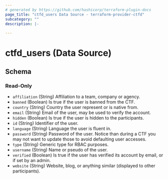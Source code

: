 ```yaml
---
# generated by https://github.com/hashicorp/terraform-plugin-docs
page_title: "ctfd_users Data Source - terraform-provider-ctfd"
subcategory: ""
description: |-
  
---
```


# ctfd_users (Data Source)





<!-- schema generated by tfplugindocs -->
## Schema

### Read-Only

- `affiliation` (String) Affiliation to a team, company or agency.
- `banned` (Boolean) Is true if the user is banned from the CTF.
- `country` (String) Country the user represent or is native from.
- `email` (String) Email of the user, may be used to verify the account.
- `hidden` (Boolean) Is true if the user is hidden to the participants.
- `id` (String) Identifier of the user.
- `language` (String) Language the user is fluent in.
- `password` (String) Password of the user. Notice than during a CTF you may not want to update those to avoid defaulting user accesses.
- `type` (String) Generic type for RBAC purposes.
- `username` (String) Name or pseudo of the user.
- `verified` (Boolean) Is true if the user has verified its account by email, or if set by an admin.
- `website` (String) Website, blog, or anything similar (displayed to other participants).
